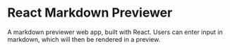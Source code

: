 # React Markdown Previewer

A markdown previewer web app, built with React. Users can enter input in markdown, which will then be rendered in a preview.
